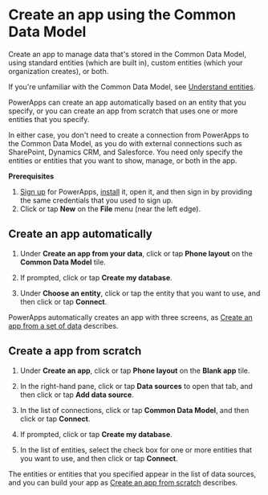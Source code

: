 <properties
	pageTitle="Create an app using the Common Data Model | Microsoft Common Data Model"
	description="Create an app to add, update, and delete records in the Common Data Model"
	services="powerapps"
	documentationCenter="na"
	authors="karthik-1"
	manager="erikre"
	editor=""
	tags=""/>

<tags
   ms.service="powerapps"
   ms.devlang="na"
   ms.topic="article"
   ms.tgt_pltfrm="na"
   ms.workload="na"
   ms.date="07/21/2016"
   ms.author="karthikb"/>

# Create an app using the Common Data Model #
Create an app to manage data that's stored in the Common Data Model, using standard entities (which are built in), custom entities (which your organization creates), or both.

If you're unfamiliar with the Common Data Model, see [Understand entities](data-platform-intro.md).

PowerApps can create an app automatically based on an entity that you specify, or you can create an app from scratch that uses one or more entities that you specify.

In either case, you don't need to create a connection from PowerApps to the Common Data Model, as you do with external connections such as SharePoint, Dynamics CRM, and Salesforce. You need only specify the entities or entities that you want to show, manage, or both in the app.

**Prerequisites**

1. [Sign up](signup-for-powerapps.md) for PowerApps, [install](http://aka.ms/powerappsinstall) it, open it, and then sign in by providing the same credentials that you used to sign up.
1. Click or tap **New** on the **File** menu (near the left edge).

## Create an app automatically ##
1. Under **Create an app from your data**, click or tap **Phone layout** on the **Common Data Model** tile.

1. If prompted, click or tap **Create my database**.

1. Under **Choose an entity**, click or tap the entity that you want to use, and then click or tap **Connect**.

PowerApps automatically creates an app with three screens, as [Create an app from a set of data](get-started-create-from-data.md) describes.

## Create a app from scratch ##
1. Under **Create an app**, click or tap **Phone layout** on the **Blank app** tile.

1. In the right-hand pane, click or tap **Data sources** to open that tab, and then click or tap **Add data source**.

1. In the list of connections, click or tap **Common Data Model**, and then click or tap **Connect**.

1. If prompted, click or tap **Create my database**.

1. In the list of entities, select the check box for one or more entities that you want to use, and then click or tap **Connect**.

The entities or entities that you specified appear in the list of data sources, and you can build your app as [Create an app from scratch](#get-started-create-from-blank.md) describes.
